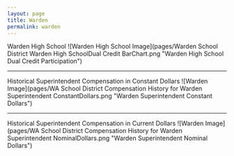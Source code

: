 ```yaml
---
layout: page
title: Warden
permalink: warden
---
```



Warden High School
![Warden High School Image](pages/Warden School District Warden High SchoolDual Credit BarChart.png "Warden High School Dual Credit Participation")

___

Historical Superintendent Compensation in Constant Dollars
![Warden Image](pages/WA School District Compensation History for Warden Superintendent ConstantDollars.png "Warden Superintendent Constant Dollars")

___

Historical Superintendent Compensation in Current Dollars
![Warden Image](pages/WA School District Compensation History for Warden Superintendent NominalDollars.png "Warden Superintendent Nominal Dollars")